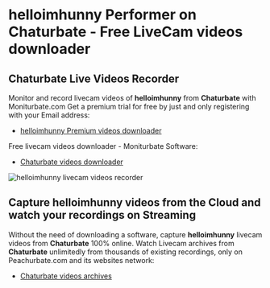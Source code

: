 # helloimhunny Performer on Chaturbate - Free LiveCam videos downloader

## Chaturbate Live Videos Recorder

Monitor and record livecam videos of **helloimhunny** from **Chaturbate** with Moniturbate.com
Get a premium trial for free by just and only registering with your Email address:
* [helloimhunny Premium videos downloader](https://moniturbate.com/request-demo-licence-key.html)

Free livecam videos downloader - Moniturbate Software:
* [Chaturbate videos downloader](https://moniturbate.com/moniturbate-download-software.html)

![helloimhunny livecam videos recorder](https://peachurnet.com/templates/moniturbate-software.png)


## Capture helloimhunny videos from the Cloud and watch your recordings on Streaming

Without the need of downloading a software, capture **helloimhunny** livecam videos from **Chaturbate** 100% online.
Watch Livecam archives from **Chaturbate** unlimitedly from thousands of existing recordings, only on Peachurbate.com and its websites network:
* [Chaturbate videos archives](https://peachurnet.com/)